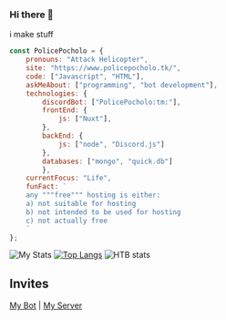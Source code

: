 ### Hi there 👋
i make stuff
```js
const PolicePocholo = {
    pronouns: "Attack Helicopter",
    site: "https://www.policepocholo.tk/",
    code: ["Javascript", "HTML"],
    askMeAbout: ["programming", "bot development"],
    technologies: {
        discordBot: ["PolicePocholo:tm:"],
        frontEnd: {
            js: ["Nuxt"],
        },
        backEnd: {
            js: ["node", "Discord.js"]
        },
        databases: ["mongo", "quick.db"]
        },
    currentFocus: "Life",
    funFact: `
    any """free""" hosting is either:
    a) not suitable for hosting
    b) not intended to be used for hosting
    c) not actually free
    `
};
```

![My Stats](https://github-readme-stats.vercel.app/api?username=PolicePocholo&count_private=true&show_icons=true&theme=vue-dark)
[![Top Langs](https://github-readme-stats.vercel.app/api/top-langs/?username=PolicePocholo&theme=vue-dark)](https://github.com/anuraghazra/github-readme-stats)
![HTB stats](http://www.hackthebox.eu/badge/image/476901)

## Invites
[My Bot](https://discord.com/oauth2/authorize?client_id=484627899807432707&scope=bot&permissions=2146958847) |
[My Server](https://discord.gg/KEdAjBc)
